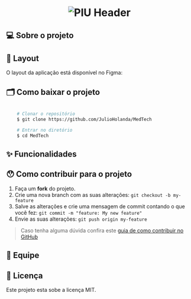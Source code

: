 <h1 align="center">
    <img alt="PIU Header" title="#PIU" src="https://64.media.tumblr.com/6aae7e6d202a418f0935aa8e5a4bd113/f6cbdee6ec6c7cc0-24/s540x810/dbcf528f78232f5ba85bcc106e917f016646ea84.pnj" />
</h1>

## 💻 Sobre o projeto

## 🎨 Layout

O layout da aplicação está disponível no Figma:

## 🗂 Como baixar o projeto

```bash

    # Clonar o repositório
    $ git clone https://github.com/JulioHolanda/MedTech

    # Entrar no diretório
    $ cd MedTech

```
## ✨ Funcionalidades

## 😯 Como contribuir para o projeto

1. Faça um **fork** do projeto.
2. Crie uma nova branch com as suas alterações: `git checkout -b my-feature`
3. Salve as alterações e crie uma mensagem de commit contando o que você fez: `git commit -m "feature: My new feature"`
4. Envie as suas alterações: `git push origin my-feature`
> Caso tenha alguma dúvida confira este [guia de como contribuir no GitHub](https://github.com/firstcontributions/first-contributions)

## 🚀 Equipe


## 📝 Licença

Este projeto esta sobe a licença MIT.
